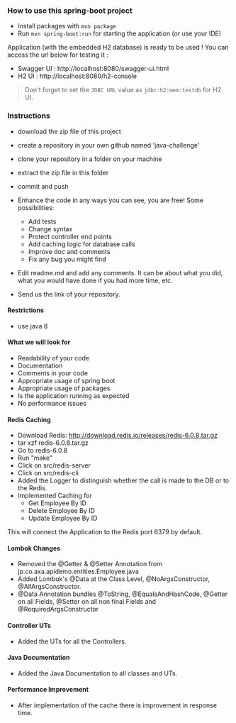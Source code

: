 ### How to use this spring-boot project

- Install packages with `mvn package`
- Run `mvn spring-boot:run` for starting the application (or use your IDE)

Application (with the embedded H2 database) is ready to be used ! You can access the url below for testing it :

- Swagger UI : http://localhost:8080/swagger-ui.html
- H2 UI : http://localhost:8080/h2-console

> Don't forget to set the `JDBC URL` value as `jdbc:h2:mem:testdb` for H2 UI.



### Instructions

- download the zip file of this project
- create a repository in your own github named 'java-challenge'
- clone your repository in a folder on your machine
- extract the zip file in this folder
- commit and push

- Enhance the code in any ways you can see, you are free! Some possibilities:
  - Add tests
  - Change syntax
  - Protect controller end points
  - Add caching logic for database calls
  - Improve doc and comments
  - Fix any bug you might find
- Edit readme.md and add any comments. It can be about what you did, what you would have done if you had more time, etc.
- Send us the link of your repository.

#### Restrictions
- use java 8


#### What we will look for
- Readability of your code
- Documentation
- Comments in your code 
- Appropriate usage of spring boot
- Appropriate usage of packages
- Is the application running as expected
- No performance issues


#### Redis Caching
- Download Redis: http://download.redis.io/releases/redis-6.0.8.tar.gz
- tar xzf redis-6.0.8.tar.gz
- Go to redis-6.0.8
- Run "make"
- Click on src/redis-server
- Click on src/redis-cli
- Added the Logger to distinguish whether the call is made to the DB or to the Redis.
- Implemented Caching for 
	* Get Employee By ID
	* Delete Employee By ID
	* Update Employee By ID 
	
This will connect the Application to the Redis port 6379 by default.
 
 
#### Lombok Changes
- Removed the @Getter & @Setter Annotation from jp.co.axa.apidemo.entities.Employee.java
- Added Lombok's @Data at the Class Level, @NoArgsConstructor, @AllArgsConstructor.
- @Data Annotation bundles @ToString, @EqualsAndHashCode, @Getter on all Fields, 
  @Setter on all non final Fields and @RequiredArgsConstructor
      
      
#### Controller UTs
- Added the UTs for all the Controllers.


#### Java Documentation
- Added the Java Documentation to all classes and UTs.


#### Performance Improvement
- After implementation of the cache there is improvement in response time.